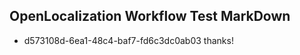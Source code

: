 ## OpenLocalization Workflow Test MarkDown
* d573108d-6ea1-48c4-baf7-fd6c3dc0ab03 thanks!

<!--HONumber=Aug16_HO3-->


